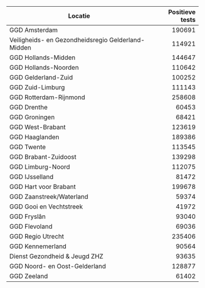 | Locatie | Positieve tests |
|---------|----------------:|
| GGD Amsterdam                            | 190691 |
| Veiligheids- en Gezondheidsregio Gelderland-Midden | 114921 |
| GGD Hollands-Midden                      | 144647 |
| GGD Hollands-Noorden                     | 110642 |
| GGD Gelderland-Zuid                      | 100252 |
| GGD Zuid-Limburg                         | 111143 |
| GGD Rotterdam-Rijnmond                   | 258608 |
| GGD Drenthe                              | 60453 |
| GGD Groningen                            | 68421 |
| GGD West-Brabant                         | 123619 |
| GGD Haaglanden                           | 189386 |
| GGD Twente                               | 113545 |
| GGD Brabant-Zuidoost                     | 139298 |
| GGD Limburg-Noord                        | 112075 |
| GGD IJsselland                           | 81472 |
| GGD Hart voor Brabant                    | 199678 |
| GGD Zaanstreek/Waterland                 | 59374 |
| GGD Gooi en Vechtstreek                  | 41972 |
| GGD Fryslân                              | 93040 |
| GGD Flevoland                            | 69036 |
| GGD Regio Utrecht                        | 235406 |
| GGD Kennemerland                         | 90564 |
| Dienst Gezondheid & Jeugd ZHZ            | 93635 |
| GGD Noord- en Oost-Gelderland            | 128877 |
| GGD Zeeland                              | 61402 |
